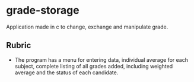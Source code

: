 # grade-storage

Application made in c to change, exchange and manipulate grade.

## Rubric

- The program has a menu for entering data, individual average for each subject, complete listing of all grades added, including weighted average and the status of each candidate.
